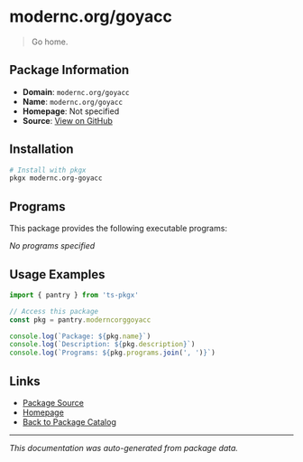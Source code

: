 # modernc.org/goyacc

> Go home.

## Package Information

- **Domain**: `modernc.org/goyacc`
- **Name**: `modernc.org/goyacc`
- **Homepage**: Not specified
- **Source**: [View on GitHub](https://github.com/pkgxdev/pantry/tree/main/projects/modernc.org/goyacc/package.yml)

## Installation

```bash
# Install with pkgx
pkgx modernc.org-goyacc
```

## Programs

This package provides the following executable programs:

*No programs specified*

## Usage Examples

```typescript
import { pantry } from 'ts-pkgx'

// Access this package
const pkg = pantry.moderncorggoyacc

console.log(`Package: ${pkg.name}`)
console.log(`Description: ${pkg.description}`)
console.log(`Programs: ${pkg.programs.join(', ')}`)
```

## Links

- [Package Source](https://github.com/pkgxdev/pantry/tree/main/projects/modernc.org/goyacc/package.yml)
- [Homepage](#)
- [Back to Package Catalog](../package-catalog.md)

---

*This documentation was auto-generated from package data.*
